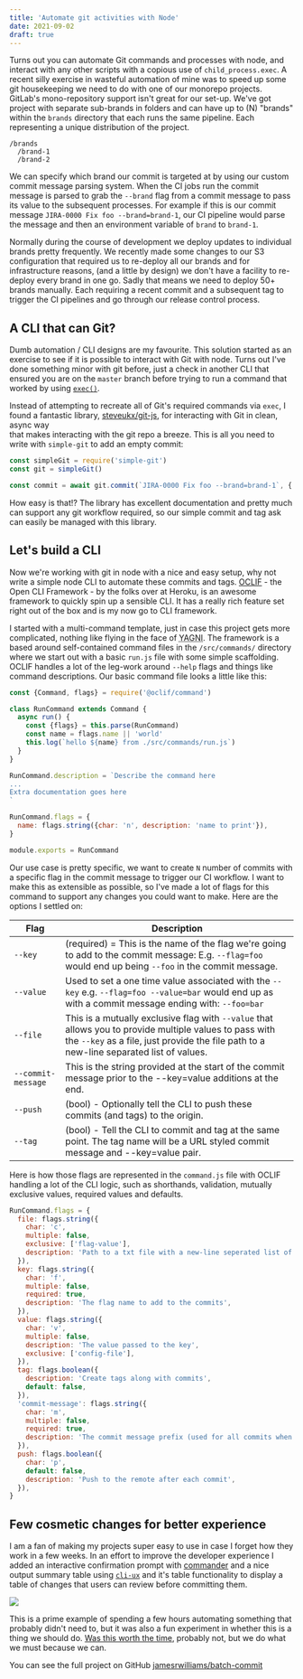 ```yaml
---
title: 'Automate git activities with Node'
date: 2021-09-02
draft: true
---
```


Turns out you can automate Git commands and processes with node, and interact with any other 
scripts with a copious use of `child_process.exec`. A recent silly exercise in wasteful automation 
of mine was to speed up some git housekeeping we need to do with one of our monorepo projects. GitLab's 
mono-repository support isn't great for our set-up. We've got project with separate sub-brands in folders and 
can have up to (N) "brands" within the `brands` directory that each runs the same pipeline. Each representing
a unique distribution of the project.

```
/brands
  /brand-1
  /brand-2
```

We can specify which brand our commit is targeted at by using our custom commit message parsing system. When the
CI jobs run the commit message is parsed to grab the `--brand` flag from a commit message to pass its value to the 
subsequent processes. For example if this is our commit message `JIRA-0000 Fix foo --brand=brand-1`, our CI pipeline
would parse the message and then an environment variable of `brand` to `brand-1`.

Normally during the course of development we deploy updates to individual brands pretty frequently.
We recently made some changes to our S3 configuration that required us to re-deploy all our brands and for 
infrastructure reasons, (and a little by design) we don't have a facility to re-deploy every brand in one go. Sadly that 
means we need to deploy 50+ brands manually. Each requiring a recent commit and a subsequent tag to trigger the
CI pipelines and go through our release control process.

## A CLI that can Git?

Dumb automation / CLI designs are my favourite. This solution started as an exercise to see if it is possible to 
interact with Git with node. Turns out I've done something minor with git before, just a check in another CLI that
ensured you are on the `master` branch before trying to run a command that worked by using
[`exec()`](https://nodejs.org/api/child_process.html#child_process_child_process_exec_command_options_callback).

Instead of attempting to recreate all of Git's required commands via `exec`, I found a fantastic
library, [steveukx/git-js](https://github.com/steveukx/git-js), for interacting with Git in clean, async way  
that makes interacting with the git repo a breeze. This is all you need to write with `simple-git` to add an empty commit:

```js
const simpleGit = require('simple-git')
const git = simpleGit()

const commit = await git.commit(`JIRA-0000 Fix foo --brand=brand-1`, {'--allow-empty': null})
```

How easy is that!? The library has excellent documentation and pretty much can support any git workflow required, so our simple
commit and tag ask can easily be managed with this library.
 
## Let's build a CLI

Now we're working with git in node with a nice and easy setup, why not write a simple node CLI to automate these commits and tags. 
[OCLIF](https://oclif.io/) - the Open CLI Framework - by the folks over at Heroku, is an awesome framework to quickly
spin up a sensible CLI. It has a really rich feature set right out of the box and is my now go to CLI framework.

I started with a multi-command template, just in case this project gets more complicated, nothing like flying in the 
face of <abbr title="You ain't gonna need it">YAGNI</abbr>. The framework is a based around self-contained command files in
the `/src/commands/` directory where we start out with a basic `run.js` file with some simple scaffolding. OCLIF handles a
lot of the leg-work around `--help` flags and things like command descriptions. Our basic command file looks a little
like this:

```js
const {Command, flags} = require('@oclif/command')

class RunCommand extends Command {
  async run() {
    const {flags} = this.parse(RunCommand)
    const name = flags.name || 'world'
    this.log(`hello ${name} from ./src/commands/run.js`)
  }
}

RunCommand.description = `Describe the command here
...
Extra documentation goes here
`

RunCommand.flags = {
  name: flags.string({char: 'n', description: 'name to print'}),
}

module.exports = RunCommand
```

Our use case is pretty specific, we want to create `N` number of commits with a specific flag in the commit message to 
trigger our CI workflow. I want to make this as extensible as possible, so I've made a lot of flags for this command to
support any changes you could want to make. Here are the options I settled on:

| Flag | Description |
| ---- | ----------- |
| `--key` | (required) = This is the name of the flag we're going to add to the commit message: E.g. `--flag=foo` would end up being `--foo` in the commit message. |
| `--value` | Used to set a one time value associated with the `--key` e.g. `--flag=foo --value=bar` would end up as with a commit message ending with: `--foo=bar` |
| `--file` | This is a mutually exclusive flag with `--value` that allows you to provide multiple values to pass with the `--key` as a file, just provide the file path to a new-line separated list of values. |
| `--commit-message` | This is the string provided at the start of the commit message prior to the --key=value additions at the end. |
| `--push` | (bool) - Optionally tell the CLI to push these commits (and tags) to the origin.
| `--tag` | (bool) - Tell the CLI to commit and tag at the same point. The tag name will be a URL styled commit message and --key=value pair. |

Here is how those flags are represented in the `command.js` file with OCLIF handling a lot of the CLI logic, such as
shorthands, validation, mutually exclusive values, required values and defaults.

```js
RunCommand.flags = {
  file: flags.string({
    char: 'c',
    multiple: false,
    exclusive: ['flag-value'],
    description: 'Path to a txt file with a new-line seperated list of values to be used as the --value',
  }),
  key: flags.string({
    char: 'f',
    multiple: false,
    required: true,
    description: 'The flag name to add to the commits',
  }),
  value: flags.string({
    char: 'v',
    multiple: false,
    description: 'The value passed to the key',
    exclusive: ['config-file'],
  }),
  tag: flags.boolean({
    description: 'Create tags along with commits',
    default: false,
  }),
  'commit-message': flags.string({
    char: 'm',
    multiple: false,
    required: true,
    description: 'The commit message prefix (used for all commits when used with --file)',
  }),
  push: flags.boolean({
    char: 'p',
    default: false,
    description: 'Push to the remote after each commit',
  }),
}
```

## Few cosmetic changes for better experience

I am a fan of making my projects super easy to use in case I forget how they work in a few weeks.
In an effort to improve the developer experience I added an interactive confirmation prompt with [commander](https://github.com/tj/commander.js/)
and a nice output summary table using [`cli-ux`](https://github.com/oclif/cli-ux) and it's table functionality to display a table of changes that users can review before committing them. 

![](../images/batch-commit-preview.png)

This is a prime example of spending a few hours automating something that probably didn't need to,
but it was also a fun experiment in whether this is a thing we should do. [Was this worth the time](https://xkcd.com/1205/), 
probably not, but we do what we must because we can. 

You can see the full project on GitHub [jamesrwilliams/batch-commit](https://github.com/jamesrwilliams/batch-commit)
